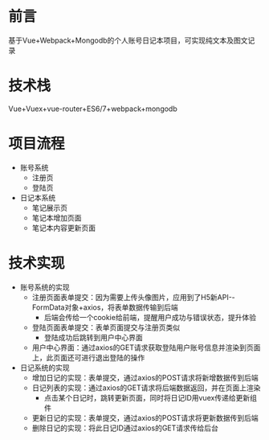 # 前言
基于Vue+Webpack+Mongodb的个人账号日记本项目，可实现纯文本及图文记录
# 技术栈
Vue+Vuex+vue-router+ES6/7+webpack+mongodb
# 项目流程
* 账号系统
    * 注册页
    * 登陆页
* 日记本系统
    * 笔记展示页
    * 笔记本增加页面
    * 笔记本内容更新页面
# 技术实现
* 账号系统的实现
    * 注册页面表单提交：因为需要上传头像图片，应用到了H5新API--FormData对象+axios，将表单数据传输到后端
        * 后端会传给一个cookie给前端，提醒用户成功与错误状态，提升体验
    * 登陆页面表单提交：表单页面提交与注册页类似
        * 登陆成功后跳转到用户中心界面
    * 用户中心界面：通过axios的GET请求获取登陆用户账号信息并渲染到页面上，此页面还可进行退出登陆的操作
* 日记系统的实现
    * 增加日记的实现：表单提交，通过axios的POST请求将新增数据传到后端
    * 日记列表的实现：通过axios的GET请求将后端数据返回，并在页面上渲染
        * 点击某个日记时，跳转更新页面，同时将日记ID用vuex传递给更新组件
    * 更新日记的实现：表单提交，通过axios的POST请求将更新数据传到后端
    * 删除日记的实现：将此日记ID通过axios的GET请求传给后台
